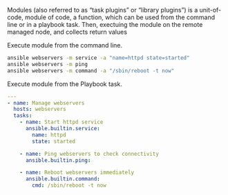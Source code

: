 Modules (also referred to as “task plugins” or “library plugins”) is a unit-of-code, module of code, a function, which can be used from the command line or in a playbook task. Then, exectuing the module on the remote managed node, and collects return values

Execute module from the command line.

```sh
ansible webservers -m service -a "name=httpd state=started"
ansible webservers -m ping
ansible webservers -m command -a "/sbin/reboot -t now"
```

Execute module from the Playbook task.

```yaml
---
- name: Manage webservers
  hosts: webservers
  tasks:
    - name: Start httpd service
      ansible.builtin.service:
        name: httpd
        state: started

    - name: Ping webservers to check connectivity
      ansible.builtin.ping:

    - name: Reboot webservers immediately
      ansible.builtin.command:
        cmd: /sbin/reboot -t now
```